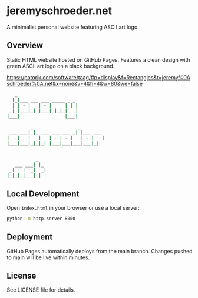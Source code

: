 # jeremyschroeder.net

A minimalist personal website featuring ASCII art logo.

## Overview

Static HTML website hosted on GitHub Pages. Features a clean design with green ASCII art logo on a black background.

https://patorjk.com/software/taag/#p=display&f=Rectangles&t=jeremy%0Aschroeder%0A.net&x=none&v=4&h=4&w=80&we=false


```bash
   _
  |_|___ ___ ___ _____ _ _
  | | -_|  _| -_|     | | |
 _| |___|_| |___|_|_|_|_  |
|___|                 |___|

         _                 _
 ___ ___| |_ ___ ___ ___ _| |___ ___
|_ -|  _|   |  _| . | -_| . | -_|  _|
|___|___|_|_|_| |___|___|___|___|_|


           _
   ___ ___| |_
 _|   | -_|  _|
|_|_|_|___|_|

```


## Local Development

Open `index.html` in your browser or use a local server:

```bash
python -m http.server 8000
```

## Deployment

GitHub Pages automatically deploys from the main branch. Changes pushed to main will be live within minutes.

## License

See LICENSE file for details.
